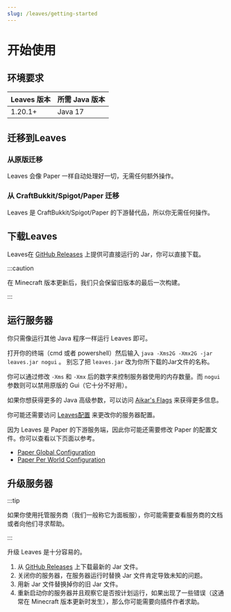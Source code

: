 ```yaml
---
slug: /leaves/getting-started
---
```


# 开始使用

## 环境要求

| Leaves 版本 | 所需 Java 版本 |
| --------- | ----------- |
| 1.20.1+   | Java 17     |

## 迁移到Leaves

### 从原版迁移

Leaves 会像 Paper 一样自动处理好一切，无需任何额外操作。

### 从 CraftBukkit/Spigot/Paper 迁移

Leaves 是 CraftBukkit/Spigot/Paper 的下游替代品，所以你无需任何操作。

## 下载Leaves

Leaves在 [GitHub Releases](https://github.com/LeavesMC/Leaves/releases) 上提供可直接运行的 Jar，你可以直接下载。

:::caution

在 Minecraft 版本更新后，我们只会保留旧版本的最后一次构建。

:::

## 运行服务器

你只需像运行其他 Java 程序一样运行 Leaves 即可。

打开你的终端（cmd 或者 powershell）然后输入 `java -Xms2G -Xmx2G -jar leaves.jar nogui` 。
别忘了把 `leaves.jar` 改为你所下载的Jar文件的名称。

你可以通过修改 `-Xms` 和 `-Xmx` 后的数字来控制服务器使用的内存数量。而 `nogui` 参数则可以禁用原版的 Gui（它十分不好用）。

如果你想获得更多的 Java 高级参数，可以访问 [Aikar's Flags](https://docs.papermc.io/paper/aikars-flags) 来获得更多信息。

你可能还需要访问 [Leaves配置](../configuration.md) 来更改你的服务器配置。

因为 Leaves 是 Paper 的下游服务端，因此你可能还需要修改 Paper 的配置文件。你可以查看以下页面以参考。

- [Paper Global Configuration](https://docs.papermc.io/paper/reference/global-configuration)
- [Paper Per World Configuration](https://docs.papermc.io/paper/reference/world-configuration)

## 升级服务器

:::tip

如果你使用托管服务商（我们一般称它为面板服），你可能需要查看服务商的文档或者向他们寻求帮助。

:::

升级 Leaves 是十分容易的。

1. 从 [GitHub Releases](https://github.com/LeavesMC/Leaves/releases) 上下载最新的 Jar 文件。
2. 关闭你的服务器，在服务器运行时替换 Jar 文件肯定导致未知的问题。
3. 用新 Jar 文件替换掉你的旧 Jar 文件。
4. 重新启动你的服务器并且观察它是否按计划运行，如果出现了一些错误（这通常在 Minecraft 版本更新时发生），那么你可能需要向插件作者求助。
